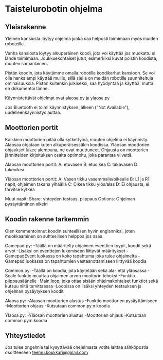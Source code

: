 # Taistelurobotin ohjelma

## Yleisrakenne

Yleinen kansiosta löytyy ohjelma jonka saa helposti toimimaan myös muiden roboteilla. 

Vanha kansiosta löytyy alkuperäinen koodi, jota voi käyttää jos muokattu ei lähde toimimaan. Joukkuekohtaiset jutut, esimerkiksi kuvat poistin koodista, muuten samanlainen.

Pistän koodin, jota käytämme omalla robotilla koodikarhut kansioon. Se voi olla hankalampi käyttää muille, sillä siellä on meidän robotille suunniteltuja ominaisuuksia. Pistän kuitenkin julkiseksi, saa hyödyntää ja käyttää, mutta en dokumentoi tänne.

Käynnistettävät ohjelmat ovat alaosa.py ja ylaosa.py

Jos Bluetooth ei toimi käynnistyksen jälkeen ("Not Available"), uudelleenkäynnistys auttaa.

## Moottorien portit

Kaikkien moottorien pitää olla kytkettyinä, muuten ohjelma ei käynnisty. Alaosaa ohjataan kuten alkuperäisessäkin koodissa. Yläosan moottorien ohjaukset lukee alempana, ne ovat muuttuneet. Ohjausta on moottorien jännitteiden kirjoituksen osalta optimoitu, joka parantaa viivettä.

Alaosan moottorien portit:
A: etuvasen
B: etuoikea
C: takavasen
D: takeoikea

Yläosan moottorien portit:
A: Vasen tikku vasemmalle/oikealle
B: L1 ja R1 napit, ohjaimen takana ylhäällä
C: Oikea tikku ylös/alas
D: Ei ohjausta, ei tarvitse kytkeä

Muut napit:
Share: yhteyden testaus, piippaus
Options: Ohjelman pysäyttäminen oikein

## Koodin rakenne tarkemmin

Olen kommentoinnut koodin suhteellisen hyvin englanniksi, joten muokkaaminen on suhteellisen helppoa jos osaa.

Gamepad.py:
-Täällä on määritelty ohjaimen eventtien tyypit, koodit sekä arvot
-Lisäksi on eventtejen lukemiseen liittyvät määritykset
-GamepadEvent luokassa on koko tapahtuma joka tulee ohjaimelta
-Gamepad luokassa on tapahtumien vastaanottamiseen liittyvää koodia

Common.py:
-Täällä on koodia, jota käytetään sekä ala- että yläosassa
-Scale funktio muuttaa ohjaimen arvon moottorin tehoksi
-Funktio piippausäänelle
-Main loop, joka ottaa sisään ohjelmakohtaiset funktiot sekä kutsuu niitä tarvittaessa
-Loopissa on lisäksi yhteyden testauksen ja ohjelman pysäytyksen koodit

Alaosa.py:
-Alaosan moottorien alustus
-Funktio moottorien pysäyttämiseen
-Moottorien ohjaus
-Kutsutaan common.py:n koodia

Ylaosa.py:
-Yläosan moottorien alustus
-Moottorien ohjaus
-Kutsutaan common.py:n koodia

## Yhteystiedot
Jos tulee ongelmia tai kysyttävää ohejelmasta votite laittaa sähköpostia osoitteeseen teemu.koukkari@gmail.com